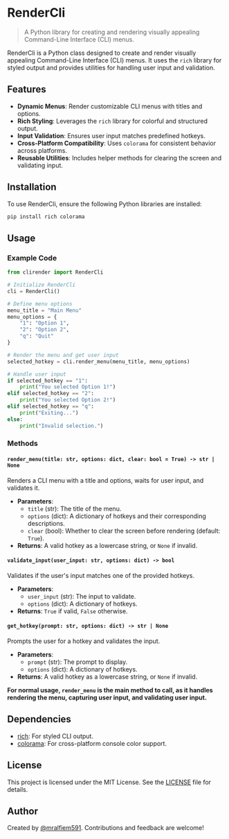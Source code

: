 # RenderCli

> A Python library for creating and rendering visually appealing Command-Line Interface (CLI) menus.

RenderCli is a Python class designed to create and render visually appealing Command-Line Interface (CLI) menus. It uses the `rich` library for styled output and provides utilities for handling user input and validation.

## Features

- **Dynamic Menus**: Render customizable CLI menus with titles and options.
- **Rich Styling**: Leverages the `rich` library for colorful and structured output.
- **Input Validation**: Ensures user input matches predefined hotkeys.
- **Cross-Platform Compatibility**: Uses `colorama` for consistent behavior across platforms.
- **Reusable Utilities**: Includes helper methods for clearing the screen and validating input.

## Installation

To use RenderCli, ensure the following Python libraries are installed:

```bash
pip install rich colorama
```

## Usage

### Example Code

```python
from clirender import RenderCli

# Initialize RenderCli
cli = RenderCli()

# Define menu options
menu_title = "Main Menu"
menu_options = {
    "1": "Option 1",
    "2": "Option 2",
    "q": "Quit"
}

# Render the menu and get user input
selected_hotkey = cli.render_menu(menu_title, menu_options)

# Handle user input
if selected_hotkey == "1":
    print("You selected Option 1!")
elif selected_hotkey == "2":
    print("You selected Option 2!")
elif selected_hotkey == "q":
    print("Exiting...")
else:
    print("Invalid selection.")
```

### Methods

#### `render_menu(title: str, options: dict, clear: bool = True) -> str | None`

Renders a CLI menu with a title and options, waits for user input, and validates it.

- **Parameters**:
  - `title` (str): The title of the menu.
  - `options` (dict): A dictionary of hotkeys and their corresponding descriptions.
  - `clear` (bool): Whether to clear the screen before rendering (default: `True`).
- **Returns**: A valid hotkey as a lowercase string, or `None` if invalid.

#### `validate_input(user_input: str, options: dict) -> bool`

Validates if the user's input matches one of the provided hotkeys.

- **Parameters**:
  - `user_input` (str): The input to validate.
  - `options` (dict): A dictionary of hotkeys.
- **Returns**: `True` if valid, `False` otherwise.

#### `get_hotkey(prompt: str, options: dict) -> str | None`

Prompts the user for a hotkey and validates the input.

- **Parameters**:
  - `prompt` (str): The prompt to display.
  - `options` (dict): A dictionary of hotkeys.
- **Returns**: A valid hotkey as a lowercase string, or `None` if invalid.

**For normal usage, `render_menu` is the main method to call, as it handles rendering the menu, capturing user input, and validating user input.**

## Dependencies

- [rich](https://pypi.org/project/rich): For styled CLI output.
- [colorama](https://pypi.org/project/colorama): For cross-platform console color support.

## License

This project is licensed under the MIT License. See the [LICENSE](LICENSE.md) file for details.

## Author

Created by [@mralfiem591](https://github.com/mralfiem591). Contributions and feedback are welcome!
